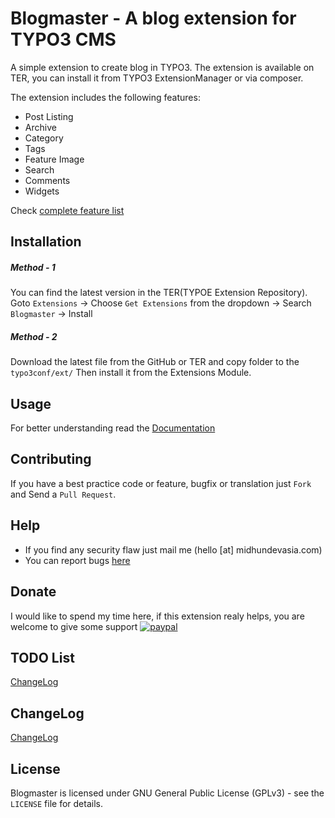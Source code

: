 # Blogmaster - A blog extension for TYPO3 CMS

A simple extension to create blog in TYPO3. The extension is available on TER, you can install it from TYPO3 ExtensionManager or via composer. 

The extension includes the following features:
* Post Listing
* Archive
* Category
* Tags
* Feature Image
* Search
* Comments
* Widgets

Check [complete feature list](https://github.com/midhundevasia/typo3-blogmaster/wiki/)

## Installation
##### Method - 1
You can find the latest version in the TER(TYPOE Extension Repository).
Goto `Extensions` -> Choose `Get Extensions` from the dropdown -> Search `Blogmaster` -> Install

##### Method - 2
Download the latest file from the GitHub or TER and copy folder to the `typo3conf/ext/`
Then install it from the Extensions Module.

## Usage
For better understanding read the [Documentation](https://github.com/midhundevasia/typo3-blogmaster/wiki)

## Contributing
If you have a best practice code or feature, bugfix or translation just `Fork` and Send a `Pull Request`.


## Help
* If you find any security flaw just mail me (hello [at] midhundevasia.com)
* You can report bugs [here](https://github.com/midhundevasia/typo3-blogmaster/issues)

## Donate
I would like to spend my time here, if this extension realy helps, you are welcome to 
give some support
[![paypal](https://www.paypalobjects.com/webstatic/en_US/i/btn/png/silver-pill-paypal-26px.png)](https://www.paypal.me/midhundevasia/)

## TODO List
[ChangeLog](https://github.com/midhundevasia/typo3-blogmaster/wiki/To-Do-list)

## ChangeLog
[ChangeLog](https://github.com/midhundevasia/typo3-blogmaster/wiki/ChangeLog)

## License
Blogmaster is licensed under GNU General Public License (GPLv3) - see the `LICENSE` file for details.
